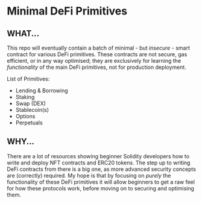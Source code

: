 # Minimal DeFi Primitives

## WHAT...
This repo will eventually contain a batch of minimal - but *insecure* - smart contract for various DeFi primitives.
These contracts are not secure, gas efficient, or in any way optimised; they are exclusively for learning the *functionality* of the main DeFi primitives, not for production deployment.

List of Primitives:
* Lending & Borrowing
* Staking
* Swap (DEX)
* Stablecoin(s)
* Options
* Perpetuals

## WHY...
There are a lot of resources showing beginner Solidity developers how to write and deploy NFT contracts and ERC20 tokens.
The step up to writing DeFi contracts from there is a big one, as more advanced security concepts are (correctly) required.
My hope is that by focusing on *purely* the functionality of these DeFi primitives it will allow beginners to get a raw feel for how these protocols work, before moving on to securing and optimising them.